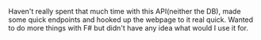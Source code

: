 Haven't really spent that much time with this API(neither the DB), made some quick endpoints and hooked up the webpage to it real quick. Wanted to do more things with F# but didn't have any idea what would I use it for.
